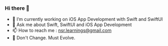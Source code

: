 ### Hi there 👋

<!--
**EvolverSwiftUI/evolverswiftui** is a ✨ _special_ ✨ repository because its `README.md` (this file) appears on your GitHub profile.

Here are some ideas to get you started:

- 🌱 I’m currently learning ...
- 👯 I’m looking to collaborate on ...
- 🤔 I’m looking for help with ...


-->

- 🔭 I’m currently working on iOS App Development with Swift and SwiftUI
- 💬 Ask me about Swift, SwiftUI and iOS App Development
- 📫 How to reach me  : nsr.learnings@gmail.com
- 🏹 Don't Change. Must Evolve.

